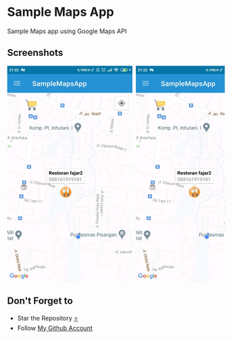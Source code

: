 # Sample Maps App
Sample Maps app using Google Maps API

## Screenshots
<pre>
<img src="https://github.com/fionicholas/sample-maps-app/blob/master/screenshots/ssmaps1.jpeg" alt="ss_maps_app" width="290" height="500" /> <img src="https://github.com/fionicholas/sample-maps-app/blob/master/screenshots/ssmaps1.jpeg" alt="ss-maps-app" width="290" height="500" /> <img src="https://github.com/fionicholas/sample-maps-app/blob/master/screenshots/ssmaps3.jpeg" alt="ss-maps-app" width="290" height="500" />
</pre>

## Don't Forget to

- Star the Repository [⭐](https://github.com/fionicholas/sample-maps-app)
- Follow [My Github Account](https://github.com/fionicholas/)
